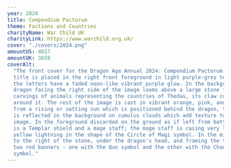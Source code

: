 ```yaml
---
year: 2024
title: Compendium Pactorum
theme: Factions and Countries
charityName: War Child UK
charityLink: https://www.warchild.org.uk/
cover: "./covers/2024.png"
amountUS: 4657
amountUK: 3659
coverAlt:
  "The front cover for the Dragon Age Annual 2024: Compendium Pactorum; the
  title is placed in the right front foreground in light purple-grey text and
  the letters have a faded neon-like vibrant purple glow. In the background, a
  dragon facing the right side of the image looms above a large stone featuring
  carvings of animals representing the countries of Thedas, its claw curling
  around it. The rest of the image is cast in vibrant orange, pink, and yellow
  from a rising or setting sun which is positioned behind the dragon, the light
  is reflected in the background on cumulus clouds which add texture to the
  image. In the foreground discarded on the ground as if left from battle there
  is a Templar shield and a mage staff; the mage staff is casing very light
  yellow lightning in the shape of the Circle of Magi symbol. In the midground,
  to the right of the stone, under the dragon's head, and framing the title are
  two red banners - one with the Qun symbol and the other with the Chantry
  symbol."
---
```


